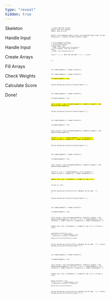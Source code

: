```yaml
---
type: "reveal"
hidden: true
---
```


<section>
  <div style="float: right; width: 70%">
    <pre class="stretch" style="font-size: .37em"><code class="java">// Load required classes
import java.util.Scanner;
import java.io.File;

public class Example{
  public static void main(String[] args) throws Exception{
    // Scanner variable
    Scanner reader;

    // If an argument is present,
    // we are reading from a file
    // specified in args[0]
    if(args.length > 0){
      reader = new Scanner(new File(args[0]));
    // If no argument, read from System.in
    }else{
      reader = new Scanner(System.in);
    }

    <mark>/* -=-=-=-=- MORE CODE GOES HERE -=-=-=-=- */</mark>
  }
}
</code></pre>
  </div>
  <div style="width: 30%">
    <p>Skeleton</p>
  </div>
</section>


<section>
  <div style="float: right; width: 70%">
    <pre class="stretch" style="font-size: .37em"><code class="java">int numAssignments = reader.nextInt();
</code></pre>
  </div>
  <div style="width: 30%">
    <p>Handle Input</p>
  </div>
</section>

<section>
  <div style="float: right; width: 70%">
    <pre class="stretch" style="font-size: .37em"><code class="java">int numAssignments = reader.nextInt();

<mark>if(numAssignments > 0){

}else{
  System.out.println("Invalid Input!");
}</mark>
</code></pre>
  </div>
  <div style="width: 30%">
    <p>Handle Input</p>
  </div>
</section>



<section>
  <div style="float: right; width: 70%">
    <pre class="stretch" style="font-size: .37em"><code class="java">int numAssignments = reader.nextInt();

if(numAssignments > 0){

  <mark>int[] scores = new int[numAssignments];
  double[] weights = new double[numAssignments];</mark>

}else{
  System.out.println("Invalid Input!");
}</mark>
</code></pre>
  </div>
  <div style="width: 30%">
    <p>Create Arrays</p>
  </div>
</section>



<section>
  <div style="float: right; width: 70%">
    <pre class="stretch" style="font-size: .37em"><code class="java">int numAssignments = reader.nextInt();

if(numAssignments > 0){

  int[] scores = new int[numAssignments];
  double[] weights = new double[numAssignments];

  <mark>for(int i = 0; i < numAssignments; i++){
    scores[i] = reader.nextInt();
    weights[i] = reader.nextDouble();
  }</mark>

}else{
  System.out.println("Invalid Input!");
}</mark>
</code></pre>
  </div>
  <div style="width: 30%">
    <p>Fill Arrays</p>
  </div>
</section>


<section>
  <div style="float: right; width: 70%">
    <pre class="stretch" style="font-size: .37em"><code class="java">int numAssignments = reader.nextInt();

if(numAssignments > 0){

  int[] scores = new int[numAssignments];
  double[] weights = new double[numAssignments];

  for(int i = 0; i < numAssignments; i++){
    scores[i] = reader.nextInt();
    weights[i] = reader.nextDouble();
  }

  <mark>double sum = 0.0;
  for(double d : weights){
    sum += d;
  }

  if(sum == 1.0){

  }else{
    System.out.println("Error! Weights do not add...");
  }</mark>

}else{
  System.out.println("Invalid Input!");
}</mark>
</code></pre>
  </div>
  <div style="width: 30%">
    <p>Check Weights</p>
  </div>
</section>


<section>
  <div style="float: right; width: 70%">
    <pre class="stretch" style="font-size: .37em"><code class="java">int numAssignments = reader.nextInt();

if(numAssignments > 0){

  int[] scores = new int[numAssignments];
  double[] weights = new double[numAssignments];
  for(int i = 0; i < numAssignments; i++){
    scores[i] = reader.nextInt();
    weights[i] = reader.nextDouble();
  }

  double sum = 0.0;
  for(double d : weights){
    sum += d;
  }
  if(sum == 1.0){

    <mark>double totalScore = 0.0;
    for(int j = 0; j < numAssignments; j++){
      totalScore += scores[j] * weights[j];
    }
    System.out.println(totalScore);</mark>

  }else{
    System.out.println("Error! Weights do not add...");
  }
}else{
  System.out.println("Invalid Input!");
}</mark>
</code></pre>
  </div>
  <div style="width: 30%">
    <p>Calculate Score</p>
  </div>
</section>

<section>
  <div style="float: right; width: 70%">
    <pre class="stretch" style="font-size: .37em"><code class="java">int numAssignments = reader.nextInt();

if(numAssignments > 0){

  int[] scores = new int[numAssignments];
  double[] weights = new double[numAssignments];
  for(int i = 0; i < numAssignments; i++){
    scores[i] = reader.nextInt();
    weights[i] = reader.nextDouble();
  }

  double sum = 0.0;
  for(double d : weights){
    sum += d;
  }
  if(sum == 1.0){

    double totalScore = 0.0;
    for(int j = 0; j < numAssignments; j++){
      totalScore += scores[j] * weights[j];
    }
    System.out.println(totalScore);

  }else{
    System.out.println("Error! Weights do not add...");
  }
}else{
  System.out.println("Invalid Input!");
}</mark>
</code></pre>
  </div>
  <div style="width: 30%">
    <p>Done!</p>
  </div>
</section>
